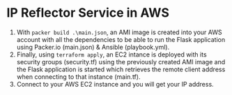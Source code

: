 # IP Reflector Service in AWS
1. With ```packer build .\main.json```, an AMI image is created into your AWS account with all the dependencies to be able to run the Flask application using Packer.io (main.json) & Ansible (playbook.yml).
2. Finally, using ```terraform apply```, an EC2 intance is deployed with its security groups (security.tf) using the previously created AMI image and the Flask application is started which retrieves the remote client address when connecting to that instance (main.tf).
3. Connect to your AWS EC2 instance and you will get your IP address.


